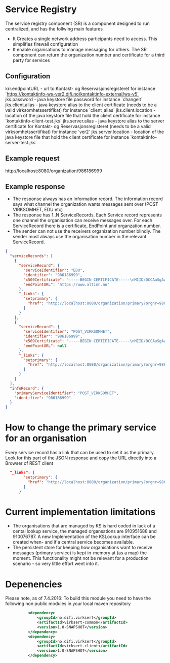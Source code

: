 # Service Registry

The service registry component (SR) is a component designed to run centralized, and has the follwing main features

* It Creates a single network address participants need to access. This simplifies firewall configuration
* It enable organisations to manage messaging for others. The SR component can return the organization number and certificate for a third party for services

## Configuration
krr.endpointURL - url to Kontakt- og Reservasjonsregisteret for instance ´https://kontaktinfo-ws-ver2.difi.no/kontaktinfo-external/ws-v5´
jks.password - java keystore file password for instance ´changeit´
jks.client.alias - java keystore alias to the client certificate (needs to be a valid virksomhetssertifikat) for instance ´client_alias´
jks.client.location - location of the java keystore file that hold the client certificate for instance ´kontaktinfo-client-test.jks´
jks.server.alias - java keystore alias to the server certificate for Kontakt- og Reservasjonsregisteret (needs to be a valid virksomhetssertifikat) for instance ´ver2´
jks.server.location - location of the java keystore file that hold the client certificate for instance ´kontaktinfo-server-test.jks´
## Example request

http://localhost:8080/organization/986186999

## Example response

* The response always has an Information record. The information record says what channel the organization wants messages sent over (POST VIRKSOMHET, EDU etc)
* The response has 1..N ServiceRecords. Each Service record represents one channel the organisation can receive messages over. For each ServiceRecord there is a certificate, EndPoint and organzation number.
* The sender can not use the receivers organization number blindly. The sender must always use the organisation number in the relevant ServiceRecord. 

```json
{
  "serviceRecords": [
    {
      "serviceRecord": {
        "serviceIdentifier": "EDU",
        "identifier": "986186999",
        "x509Certificate": "-----BEGIN CERTIFICATE-----\nMIID/DCCAuSgAwIBAgIEYs5oXjANBgkqhkiG9w0BAQsFADBeMRIwEAYDVQQKEwlE\naWZpIHRlc3QxEjAQBgNVBAUTCTk5MTgyNTgyNzE0MDIGA1UEAxMrRElGSSB0ZXN0\nIHZpcmtzb21oZXRzc2VydGlmaWF0IGludGVybWVkaWF0ZTAeFw0xNTExMTYwODIy\nNDlaFw0xNzEyMTYwODIyNDlaMD0xEjAQBgNVBAUTCTk4NjE4Njk5OTEnMCUGA1UE\nAxMeRElGSSB0ZXN0IHZpcmtzb21oZXRzc2VydGlmaWF0MIIBIjANBgkqhkiG9w0B\nAQEFAAOCAQ8AMIIBCgKCAQEAvsKx0wO6pkRrClupprDxEx3imfXupLukcJCYE6Pz\n6915ZSDvURb+c+k+7p14hT193NiWcIOxvsldu43+hCQy5m4NEasRWMJTrTvuGt+q\nlykwCOW3955wIYIaI9pzGmH1qyGBqJJYSU+t/T8GbQSUweyZBxYdwxOotZKS3IU0\nnczP7gmu2/By8hFPdRf+b/ELsMhWHBwY70bpljYrtZG4lPdmpfC6TFljN/2dKGqX\n1QaszeDOLnNaiZNFRBbSaV8mrMktoeH4Jx6SixfppDz6Lioh8cxdaMBxOGlGd+vf\nK1MvFNdFfgSfPFqG9Y093KC4PrIeZuTqwmRDYsXY68HaTwIDAQABo4HiMIHfMIGL\nBgNVHSMEgYMwgYCAFCeuypqN1OjDIoi4bYBAcNfT83GzoWKkYDBeMRIwEAYDVQQK\nEwlEaWZpIHRlc3QxEjAQBgNVBAUTCTk5MTgyNTgyNzE0MDIGA1UEAxMrRElGSSB0\nZXN0IHZpcmtzb21oZXRzc2VydGlmaWF0IGludGVybWVkaWF0ZYIEJoRZSzAdBgNV\nHQ4EFgQU5yU6DYMxrB8EKC/lGoaHAkhaTcYwCQYDVR0TBAIwADAVBgNVHSAEDjAM\nMAoGCGCEQgEBAQFkMA4GA1UdDwEB/wQEAwIEsDANBgkqhkiG9w0BAQsFAAOCAQEA\nQq2NAMB1Q68uGpZpOp5br2mMmz3FhwAo/uTbJG0IYHRQhMGmufyQrU2SeEIgcLBd\ne8jyA3G5hcuXWNPHslpBP9TfbEPwViTS49PJwmlZ5J7xYI7JX1OjzjLBX2upnQK4\nY1gAMMWYJMh3eiRdRuRenBxFXH57JTNr5/viH81mcJnICjEaVzFyAzbG6PqU4mIX\nz1RxESkGQJkbXlMN2mKL9xSrwNl2LxRYjogOD27kW1/+jfazDWN9aaA7Txkbcsy+\nAHXSybQT/gWiYEdS4ZRrS9KukloEeDP9uytqnsa67O8u9caKwVeKxlLsmK9YvUIV\nINmlpJtvJQ+SCeuvfsxDsw==\n-----END CERTIFICATE-----\n",
        "endPointURL": "https://www.altinn.no"
      },
      "_links": {
        "setprimary": {
          "href": "http://localhost:8080/organization/primary?orgnr=986186999&serviceidentifier=EDU"
        }
      }
    },
    {
      "serviceRecord": {
        "serviceIdentifier": "POST_VIRKSOMHET",
        "identifier": "986186999",
        "x509Certificate": "-----BEGIN CERTIFICATE-----\nMIID/DCCAuSgAwIBAgIEYs5oXjANBgkqhkiG9w0BAQsFADBeMRIwEAYDVQQKEwlE\naWZpIHRlc3QxEjAQBgNVBAUTCTk5MTgyNTgyNzE0MDIGA1UEAxMrRElGSSB0ZXN0\nIHZpcmtzb21oZXRzc2VydGlmaWF0IGludGVybWVkaWF0ZTAeFw0xNTExMTYwODIy\nNDlaFw0xNzEyMTYwODIyNDlaMD0xEjAQBgNVBAUTCTk4NjE4Njk5OTEnMCUGA1UE\nAxMeRElGSSB0ZXN0IHZpcmtzb21oZXRzc2VydGlmaWF0MIIBIjANBgkqhkiG9w0B\nAQEFAAOCAQ8AMIIBCgKCAQEAvsKx0wO6pkRrClupprDxEx3imfXupLukcJCYE6Pz\n6915ZSDvURb+c+k+7p14hT193NiWcIOxvsldu43+hCQy5m4NEasRWMJTrTvuGt+q\nlykwCOW3955wIYIaI9pzGmH1qyGBqJJYSU+t/T8GbQSUweyZBxYdwxOotZKS3IU0\nnczP7gmu2/By8hFPdRf+b/ELsMhWHBwY70bpljYrtZG4lPdmpfC6TFljN/2dKGqX\n1QaszeDOLnNaiZNFRBbSaV8mrMktoeH4Jx6SixfppDz6Lioh8cxdaMBxOGlGd+vf\nK1MvFNdFfgSfPFqG9Y093KC4PrIeZuTqwmRDYsXY68HaTwIDAQABo4HiMIHfMIGL\nBgNVHSMEgYMwgYCAFCeuypqN1OjDIoi4bYBAcNfT83GzoWKkYDBeMRIwEAYDVQQK\nEwlEaWZpIHRlc3QxEjAQBgNVBAUTCTk5MTgyNTgyNzE0MDIGA1UEAxMrRElGSSB0\nZXN0IHZpcmtzb21oZXRzc2VydGlmaWF0IGludGVybWVkaWF0ZYIEJoRZSzAdBgNV\nHQ4EFgQU5yU6DYMxrB8EKC/lGoaHAkhaTcYwCQYDVR0TBAIwADAVBgNVHSAEDjAM\nMAoGCGCEQgEBAQFkMA4GA1UdDwEB/wQEAwIEsDANBgkqhkiG9w0BAQsFAAOCAQEA\nQq2NAMB1Q68uGpZpOp5br2mMmz3FhwAo/uTbJG0IYHRQhMGmufyQrU2SeEIgcLBd\ne8jyA3G5hcuXWNPHslpBP9TfbEPwViTS49PJwmlZ5J7xYI7JX1OjzjLBX2upnQK4\nY1gAMMWYJMh3eiRdRuRenBxFXH57JTNr5/viH81mcJnICjEaVzFyAzbG6PqU4mIX\nz1RxESkGQJkbXlMN2mKL9xSrwNl2LxRYjogOD27kW1/+jfazDWN9aaA7Txkbcsy+\nAHXSybQT/gWiYEdS4ZRrS9KukloEeDP9uytqnsa67O8u9caKwVeKxlLsmK9YvUIV\nINmlpJtvJQ+SCeuvfsxDsw==\n-----END CERTIFICATE-----\n",
        "endPointURL": null
      },
      "_links": {
        "setprimary": {
          "href": "http://localhost:8080/organization/primary?orgnr=986186999&serviceidentifier=POST_VIRKSOMHET"
        }
      }
    }
  ],
  "infoRecord": {
    "primaryServiceIdentifier": "POST_VIRKSOMHET",
    "identifier": "986186999"
  }
}
```
# How to change the primary service for an organisation

Every service record has a link that can be used to set it as the primary. Look for this part of the JSON response and
copy the URL directly into a Browser of REST client

```json
  "_links": {
        "setprimary": {
          "href": "http://localhost:8080/organization/primary?orgnr=986186999&serviceidentifier=POST_VIRKSOMHET"
        }
      }
```

# Current implementation limitations

* The organisations that are managed by KS is hard coded in lack of a cental lookup service, the managed organsations are 910951688 and 910076787. A new Implementation of the KSLookup interface can be created when- and if a  central service becomes available.    
* The persistent store for keeping how organisations want to receive messages (primary service) is kept in-memory at (as a map) the moment. This functionality might not be relevant for a production scenario - so very little effort went into it.  

# Depenencies

Please note, as of 7.4.2016:
To build this module you need to have the following non public modules in your local maven repository

```xml
          <dependency>
              <groupId>no.difi.virksert</groupId>
              <artifactId>virksert-common</artifactId>
              <version>1.0-SNAPSHOT</version>
          </dependency>
          <dependency>
              <groupId>no.difi.virksert</groupId>
              <artifactId>virksert-client</artifactId>
              <version>1.0-SNAPSHOT</version>
          </dependency>
```

